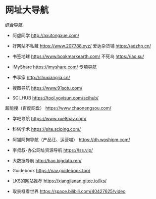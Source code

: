 # 网址大导航
综合导航

- 阿虚同学
http://axutongxue.com/
- 好网站不私藏
https://www.207788.xyz/
爱达杂货铺
https://adzhp.cn/
- 书签地球
https://www.bookmarkearth.com/
不死鸟
https://iao.su/
- iMyShare
https://imyshare.com/
专项导航

- 书享家
http://shuxiangjia.cn/

- 搜图导航
https://www.91sotu.com/

- SCI_HUB
https://tool.yovisun.com/scihub/

超能搜（百度网盘）
https://www.chaonengsou.com/

- 学吧导航
https://www.xue8nav.com/

- 科塔学术
https://site.sciping.com/

- 阿猫阿狗导航（产品汪、运营喵）
https://dh.woshipm.com/

- 李叔叔-办公网址资源导航
https://lss.vip/

- 大数据导航
http://hao.bigdata.ren/

- Guidebook
https://nav.guidebook.top/

- LKS的网站推荐
https://xiangjianan.gitee.io/lks/

- 取景框看世界
https://space.bilibili.com/40427625/video